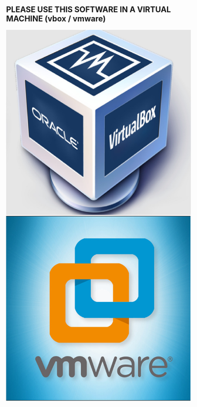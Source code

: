 ## PLEASE USE THIS SOFTWARE IN A VIRTUAL MACHINE (vbox / vmware)

<div>
    <img src="/assets/img/vbox.jpg" alt="vbox">
    <img src="/assets/img/vmware.png/" alt="vmware">
</div>